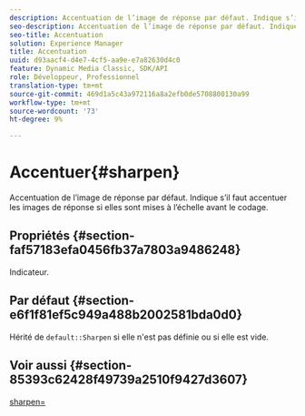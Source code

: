 ```yaml
---
description: Accentuation de l’image de réponse par défaut. Indique s’il faut accentuer les images de réponse si elles sont mises à l’échelle avant le codage.
seo-description: Accentuation de l’image de réponse par défaut. Indique s’il faut accentuer les images de réponse si elles sont mises à l’échelle avant le codage.
seo-title: Accentuation
solution: Experience Manager
title: Accentuation
uuid: d93aacf4-d4e7-4cf5-aa9e-e7a82630d4c0
feature: Dynamic Media Classic, SDK/API
role: Développeur, Professionnel
translation-type: tm+mt
source-git-commit: 469d1a5c43a972116a8a2efb0de5708800130a99
workflow-type: tm+mt
source-wordcount: '73'
ht-degree: 9%

---
```



# Accentuer{#sharpen}

Accentuation de l’image de réponse par défaut. Indique s’il faut accentuer les images de réponse si elles sont mises à l’échelle avant le codage.

## Propriétés {#section-faf57183efa0456fb37a7803a9486248}

Indicateur.

## Par défaut {#section-e6f1f81ef5c949a488b2002581bda0d0}

Hérité de `default::Sharpen` si elle n&#39;est pas définie ou si elle est vide.

## Voir aussi {#section-85393c62428f49739a2510f9427d3607}

[sharpen=](../../../../../ir-api/http-protocol/image-rendering-api-ref/c-ir-http-protocol-ref/c-ir-http-protocol-command-reference/r-ir-http-sharpen.md#reference-13034d22d176483cb99ccafc2a4f6a6e)
